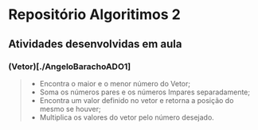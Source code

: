 # Repositório Algoritimos 2

## Atividades desenvolvidas em aula
### (Vetor)[./AngeloBarachoADO1]
> - Encontra o maior e o menor número do Vetor;
> - Soma os números pares e os  números Impares separadamente;
> - Encontra um valor definido no vetor e retorna a posição do mesmo se houver;
> - Multiplica os valores do vetor pelo número desejado.
